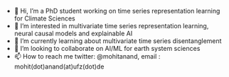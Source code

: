 - 👋 Hi, I’m a PhD student working on time series representation learning for Climate Sciences
- 👀 I’m interested in multivariate time series representation learning, neural causal models and explainable AI
- 🌱 I’m currently learning about multivariate time series disentanglement
- 💞️ I’m looking to collaborate on AI/ML for earth system sciences
- 📫 How to reach me twitter: @mohitanand, email : mohit(dot)anand(at)ufz(dot)de
